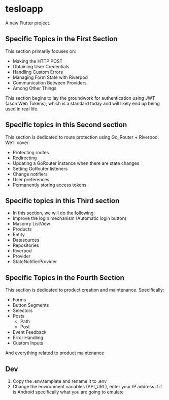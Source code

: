 # tesloapp

A new Flutter project.

## Specific Topics in the First Section

This section primarily focuses on:

 - Making the HTTP POST
 - Obtaining User Credentials
 - Handling Custom Errors
 - Managing Form State with Riverpod
 - Communication Between Providers
 - Among Other Things

This section begins to lay the groundwork for authentication using JWT (Json Web Tokens), which is a standard today and will likely end up being used in real life.

## Specific topics in this Second section

This section is dedicated to route protection using Go_Router + Riverpod. We'll cover:

 - Protecting routes
 - Redirecting
 - Updating a GoRouter instance when there are state changes
 - Setting GoRouter listeners
 - Change notifiers
 - User preferences
 - Permanently storing access tokens

## Specific topics in this Third section

 - In this section, we will do the following:
 - Improve the login mechanism (Automatic login button)
 - Masonry ListView
 - Products
 - Entity
 - Datasources
 - Repositories
 - Riverpod
 - Provider
 - StateNotifierProvider

## Specific Topics in the Fourth Section

This section is dedicated to product creation and maintenance. Specifically:

 - Forms
 - Button Segments
 - Selectors
 - Posts
    - Path
    - Post
 - Event Feedback
 - Error Handling
 - Custom Inputs

And everything related to product maintenance

## Dev

 1. Copy the .env.template and rename it to .env
 2. Change the environment variables (API_URL), enter your IP address if it is Android specifically what you are going to emulate